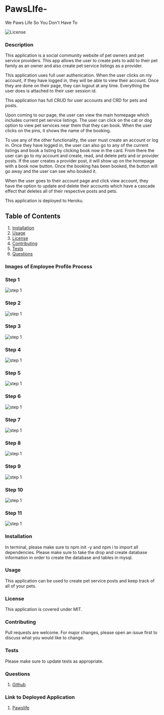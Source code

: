 # PawsLIfe-
We Paws Life So You Don't Have To


![License](https://img.shields.io/badge/License-MIT-yellow.svg)

### Description
This application is a social community website of pet owners and pet service providers. This app allows the user to create pets to add to their pet family as an owner and also create pet service listings as a provider.

This application uses full user authenication. When the user clicks on my account, if they have logged in, they will be able to view their account. Once they are done on their page, they can logout at any time. Everything the user does is attached to their user session id. 

This application has full CRUD for user accounts and CRD for pets and posts. 

Upon coming to our page, the user can view the main homepage which includes current pet service listings. The user can click on the cat or dog option to view pet services near them that they can book. When the user clicks on the pins, it shows the name of the booking. 

To use any of the other functionality, the user must create an account or log in. Once they have logged in, the user can also go to any of the current listings and book a listing by clicking book now in the card. From there the user can go to my account and create, read, and delete pets and or provider posts. If the user creates a provider post, it will show up on the homepage with a book now button. Once the booking has been booked, the button will go away and the user can see who booked it. 

When the user goes to their account page and click view account, they have the option to update and delete their accounts which have a cascade effect that deletes all of their respective posts and pets. 

This application is deployed to Heroku.

    
## Table of Contents
1. [Installation](#installation)
2. [Usage](#usage)
3. [License](#license)
4. [Contributing](#contributing)
5. [Tests](#tests)
6. [Questions](#questions)

### Images of Employee Profile Process

### Step 1

![step 1](public/assets/readme_images/step1.png)

### Step 2

![step 1](public/assets/readme_images/step2.png)

### Step 3

![step 1](public/assets/readme_images/step3.png)

### Step 4

![step 1](public/assets/readme_images/step4.png)

### Step 5

![step 1](public/assets/readme_images/step5.png)

### Step 6

![step 1](public/assets/readme_images/step6.png)

### Step 7

![step 1](public/assets/readme_images/step7.png)

### Step 8

![step 1](public/assets/readme_images/step8.png)

### Step 9

![step 1](public/assets/readme_images/step9.png)

### Step 10

![step 1](public/assets/readme_images/step10.png)

### Step 11

![step 1](public/assets/readme_images/step11.png)



### Installation
In terminal, please make sure to npm init -y and npm i to import all dependencies. Please make sure to take the drop and create database information in order to create the database and tables in mysql.

### Usage
This application can be used to create pet service posts and keep track of all of your pets. 

### License 

This application is covered under MIT.


### Contributing 
Pull requests are welcome. For major changes, please open an issue first to discuss what you would like to change.

### Tests
Please make sure to update tests as appropriate.


### Questions
1. [Github](https://github.com/rickyg218/PawsLIfe-)

### Link to Deployed Application
1. [Pawslife](https://pawslife.herokuapp.com/)
    
     